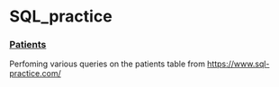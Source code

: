 # SQL_practice

### [Patients](https://github.com/lisatitshall/SQL_practice/blob/main/patients.sql) 

Perfoming various queries on the patients table from https://www.sql-practice.com/
